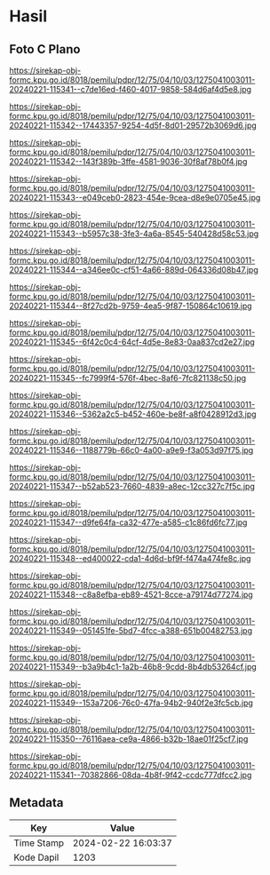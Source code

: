 # Hasil

## Foto C Plano

https://sirekap-obj-formc.kpu.go.id/8018/pemilu/pdpr/12/75/04/10/03/1275041003011-20240221-115341--c7de16ed-f460-4017-9858-584d6af4d5e8.jpg

https://sirekap-obj-formc.kpu.go.id/8018/pemilu/pdpr/12/75/04/10/03/1275041003011-20240221-115342--17443357-9254-4d5f-8d01-29572b3069d6.jpg

https://sirekap-obj-formc.kpu.go.id/8018/pemilu/pdpr/12/75/04/10/03/1275041003011-20240221-115342--143f389b-3ffe-4581-9036-30f8af78b0f4.jpg

https://sirekap-obj-formc.kpu.go.id/8018/pemilu/pdpr/12/75/04/10/03/1275041003011-20240221-115343--e049ceb0-2823-454e-9cea-d8e9e0705e45.jpg

https://sirekap-obj-formc.kpu.go.id/8018/pemilu/pdpr/12/75/04/10/03/1275041003011-20240221-115343--b5957c38-3fe3-4a6a-8545-540428d58c53.jpg

https://sirekap-obj-formc.kpu.go.id/8018/pemilu/pdpr/12/75/04/10/03/1275041003011-20240221-115344--a346ee0c-cf51-4a66-889d-064336d08b47.jpg

https://sirekap-obj-formc.kpu.go.id/8018/pemilu/pdpr/12/75/04/10/03/1275041003011-20240221-115344--8f27cd2b-9759-4ea5-9f87-150864c10619.jpg

https://sirekap-obj-formc.kpu.go.id/8018/pemilu/pdpr/12/75/04/10/03/1275041003011-20240221-115345--6f42c0c4-64cf-4d5e-8e83-0aa837cd2e27.jpg

https://sirekap-obj-formc.kpu.go.id/8018/pemilu/pdpr/12/75/04/10/03/1275041003011-20240221-115345--fc7999f4-576f-4bec-8af6-7fc821138c50.jpg

https://sirekap-obj-formc.kpu.go.id/8018/pemilu/pdpr/12/75/04/10/03/1275041003011-20240221-115346--5362a2c5-b452-460e-be8f-a8f0428912d3.jpg

https://sirekap-obj-formc.kpu.go.id/8018/pemilu/pdpr/12/75/04/10/03/1275041003011-20240221-115346--1188779b-66c0-4a00-a9e9-f3a053d97f75.jpg

https://sirekap-obj-formc.kpu.go.id/8018/pemilu/pdpr/12/75/04/10/03/1275041003011-20240221-115347--b52ab523-7660-4839-a8ec-12cc327c7f5c.jpg

https://sirekap-obj-formc.kpu.go.id/8018/pemilu/pdpr/12/75/04/10/03/1275041003011-20240221-115347--d9fe64fa-ca32-477e-a585-c1c86fd6fc77.jpg

https://sirekap-obj-formc.kpu.go.id/8018/pemilu/pdpr/12/75/04/10/03/1275041003011-20240221-115348--ed400022-cda1-4d6d-bf9f-f474a474fe8c.jpg

https://sirekap-obj-formc.kpu.go.id/8018/pemilu/pdpr/12/75/04/10/03/1275041003011-20240221-115348--c8a8efba-eb89-4521-8cce-a79174d77274.jpg

https://sirekap-obj-formc.kpu.go.id/8018/pemilu/pdpr/12/75/04/10/03/1275041003011-20240221-115349--051451fe-5bd7-4fcc-a388-651b00482753.jpg

https://sirekap-obj-formc.kpu.go.id/8018/pemilu/pdpr/12/75/04/10/03/1275041003011-20240221-115349--b3a9b4c1-1a2b-46b8-9cdd-8b4db53264cf.jpg

https://sirekap-obj-formc.kpu.go.id/8018/pemilu/pdpr/12/75/04/10/03/1275041003011-20240221-115349--153a7206-76c0-47fa-94b2-940f2e3fc5cb.jpg

https://sirekap-obj-formc.kpu.go.id/8018/pemilu/pdpr/12/75/04/10/03/1275041003011-20240221-115350--76116aea-ce9a-4866-b32b-18ae01f25cf7.jpg

https://sirekap-obj-formc.kpu.go.id/8018/pemilu/pdpr/12/75/04/10/03/1275041003011-20240221-115341--70382866-08da-4b8f-9f42-ccdc777dfcc2.jpg


## Metadata

| Key        | Value               |
| ---------- | ------------------- |
| Time Stamp | 2024-02-22 16:03:37 |
| Kode Dapil | 1203                |



